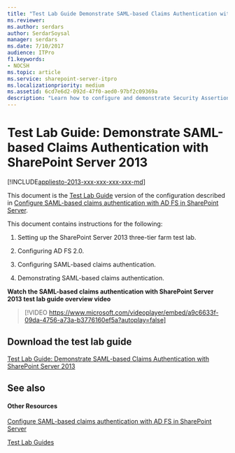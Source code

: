 ```yaml
---
title: "Test Lab Guide Demonstrate SAML-based Claims Authentication with SharePoint Server 2013"
ms.reviewer: 
ms.author: serdars
author: SerdarSoysal
manager: serdars
ms.date: 7/10/2017
audience: ITPro
f1.keywords:
- NOCSH
ms.topic: article
ms.service: sharepoint-server-itpro
ms.localizationpriority: medium
ms.assetid: 6cd7e6d2-092d-47f0-aed0-97bf2c09369a
description: "Learn how to configure and demonstrate Security Assertion Markup Language (SAML)-based claims authentication with Active Directory Federation Services (AD FS) 2.0 and SharePoint Server based on the Test Lab Guide: Configure SharePoint Server 2013 in a three-tier farm."
---
```


# Test Lab Guide: Demonstrate SAML-based Claims Authentication with SharePoint Server 2013

[!INCLUDE[appliesto-2013-xxx-xxx-xxx-xxx-md](../includes/appliesto-2013-xxx-xxx-xxx-xxx-md.md)]
  
This document is the [Test Lab Guide](https://www.microsoft.com/en-us/download/details.aspx?id=30386) version of the configuration described in [Configure SAML-based claims authentication with AD FS in SharePoint Server](/previous-versions/office/sharepoint-server-2010/hh305235(v=office.14)).
  
This document contains instructions for the following:
  
1. Setting up the SharePoint Server 2013 three-tier farm test lab.
    
2. Configuring AD FS 2.0.
    
3. Configuring SAML-based claims authentication.
    
4. Demonstrating SAML-based claims authentication.
    
**Watch the SAML-based claims authentication with SharePoint Server 2013 test lab guide overview video**

> [!VIDEO https://www.microsoft.com/videoplayer/embed/a9c6633f-09da-4756-a73a-b3776160ef5a?autoplay=false]
## Download the test lab guide

[Test Lab Guide: Demonstrate SAML-based Claims Authentication with SharePoint Server 2013](https://go.microsoft.com/fwlink/p/?LinkId=255061)
  
## See also

#### Other Resources

[Configure SAML-based claims authentication with AD FS in SharePoint Server](/previous-versions/office/sharepoint-server-2010/hh305235(v=office.14))
  
[Test Lab Guides](https://www.microsoft.com/en-us/download/details.aspx?id=30386)

